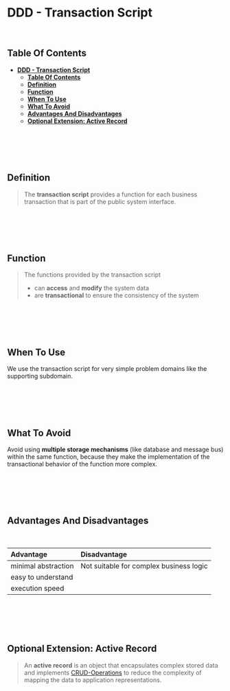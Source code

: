 # **DDD - Transaction Script**
<br>

## **Table Of Contents**

- [**DDD - Transaction Script**](#ddd---transaction-script)
  - [**Table Of Contents**](#table-of-contents)
  - [**Definition**](#definition)
  - [**Function**](#function)
  - [**When To Use**](#when-to-use)
  - [**What To Avoid**](#what-to-avoid)
  - [**Advantages And Disadvantages**](#advantages-and-disadvantages)
  - [**Optional Extension: Active Record**](#optional-extension-active-record)

<br>
<br>
<br>
<br>

## **Definition**

> The **transaction script** provides a function for each business transaction that is part of the public system interface.

<br>
<br>
<br>
<br>

## **Function**

> The functions provided by the transaction script
> - can **access** and **modify** the system data
> - are **transactional** to ensure the consistency of the system

<br>
<br>
<br>
<br>

## **When To Use**

We use the transaction script for very simple problem domains like the supporting subdomain.

<br>
<br>
<br>
<br>

## **What To Avoid**

Avoid using **multiple storage mechanisms** (like database and message bus) within the same function, because they make the implementation of the transactional behavior of the function more complex.

<br>
<br>
<br>
<br>

## **Advantages And Disadvantages**
<br>

|**Advantage**       |**Disadvantage**                        |
|:-------------------|:---------------------------------------|
|minimal abstraction |Not suitable for complex business logic |
|easy to understand  |                                        |
|execution speed     |                                        |

<br>
<br>
<br>
<br>

## **Optional Extension: Active Record**

> An **active record** is an object that encapsulates complex stored data and implements [CRUD-Operations](../../../glossary.md#crud-operation) to reduce the complexity of mapping the data to application representations.
